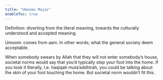 ```yaml
---
title: "Umoomu Majaz"
enableToc: true
---
```

Definition: diverting from the literal meaning, towards the culturally understood and accepted meaning.

Umoom: comes from aam. In other words; what the general society deem acceptable.

When somebody swears by Allah that they will not enter somebody’s house, societal norms would say that you’d typically step your foot into the home. If you took it literally, I.e. haqiqah muta’addhirah, you could be talking about the skin of your foot touching the home. But societal norm wouldn’t fit this.

